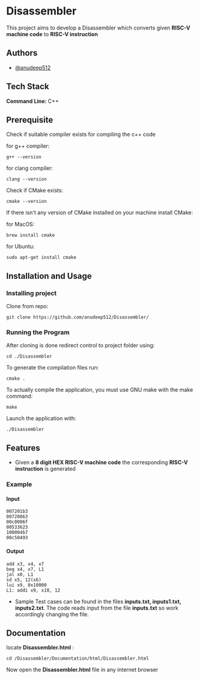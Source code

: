 
# Disassembler

This project aims to develop a Disassembler which converts given **RISC-V machine code** to **RISC-V instruction**


## Authors

- [@anudeep512](https://www.github.com/anudeep512)


## Tech Stack

**Command Line:** C++



## Prerequisite
Check if suitable compiler exists for compiling the c++ code

for g++ compiler:

    g++ --version
for clang compiler:

    clang --version

Check if CMake exists:

    cmake --version
If there isn't any version of CMake installed on your machine install CMake:

for MacOS:

    brew install cmake 

for Ubuntu:

    sudo apt-get install cmake
## Installation and Usage 

### Installing project

Clone from repo:

    git clone https://github.com/anudeep512/Disassembler/



### Running the Program

After cloning is done redirect control to project folder using:

    cd ./Disassembler

To generate the compilation files run:
    
    cmake .

To actually compile the application, you must use GNU make with the make command:

    make

Launch the application with:

    ./Disassembler




## Features

- Given a **8 digit HEX RISC-V machine code** the corresponding **RISC-V instruction** is generated 

### Example 
#### Input 
    007201b3
    00720863
    00c0006f
    00533623 
    100004b7 
    00c50493

#### Output
    add x3, x4, x7 
    beq x4, x7, L1
    jal x0, L1
    sd x5, 12(x6)
    lui x9, 0x10000
    L1: addi x9, x10, 12

- Sample Test cases can be found in the files **inputs.txt, inputs1.txt, inputs2.txt**. The code reads input from the file **inputs.txt** so work accordingly changing the file.







## Documentation

locate **Disassembler.html** :

    cd /Disassembler/Documentation/html/Disassembler.html

Now open the **Disassembler.html** file in any internet browser




